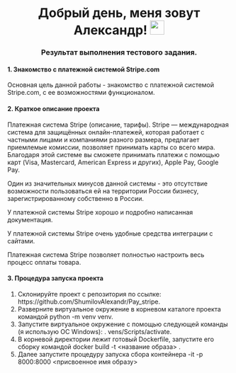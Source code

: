 <h1 align="center">Добрый день, меня зовут Александр!</a> 
<img src="https://github.com/blackcater/blackcater/raw/main/images/Hi.gif" height="32"/></h1>
<h3 align="center">Результат выполнения тестового задания.</h3>

<div>
    <h4><a name='Название проекта'>1. Знакомство с платежной системой Stripe.com</a></h4>
</div>
<p>Основная цель данной работы - знакомство с платежной системой Stripe.com, с ее возможностями функционалом.</p>

<div>
    <h4><a name='Описание проекта'>2. Краткое описание проекта</a></h4>
</div>
<p>Платежная система Stripe (описание, тарифы). Stripe — международная система для защищённых онлайн-платежей, которая работает с частными лицами и компаниями разного размера, предлагает приемлемые комиссии, позволяет принимать карты со всего мира. Благодаря этой системе вы сможете принимать платежи с помощью карт (Visa, Mastercard, American Express и других), Apple Pay, Google Pay.</p>
<p>Один из значительных минусов данной системы - это отсутствие возможности пользоваться ей на территории России бизнесу, зарегистрированному собственно в России.</p>
<p>У платежной системы Stripe хорошо и подробно написанная документация.</p>
<p>У платежной системы Stripe очень удобные средства интеграции с сайтами.</p>
<p>Платежная система Stripe позволяет полностью настроить весь процесс оплаты товара.</p>
<div>
    <h4><a name='Запуск проекта'>3. Процедура запуска проекта</a></h4>
</div>
<div>
    <ol>
        <li>Склонируйте проект с репозитория по ссылке: https://github.com/ShumilovAlexandr/Pay_stripe.</li>
        <li>Разверните виртуальное окружение в корневом каталоге проекта командой python -m venv venv.</li>
        <li>Запустите виртуальное окружение с помощью следующей команды (я использую ОС Windows): . vens/Scripts/activate.</li>
        <li>В корневой директории лежит готовый Dockerfile, запустите его сборку командой docker build -t <название образа> .</li>
        <li>Далее запустите процедуру запуска сбора контейнера <docker run --name <название контейнера> -it -p 8000:8000 <присвоенное имя образу></li>
    </ol>
</div>